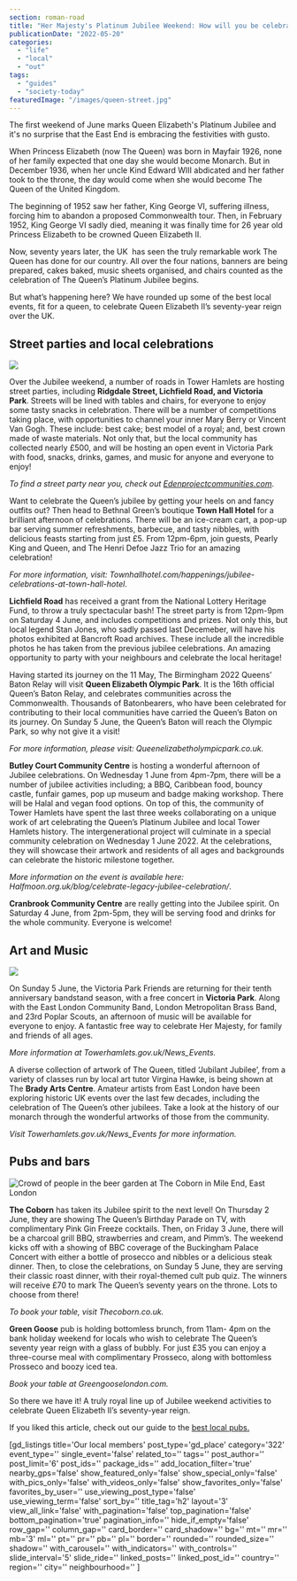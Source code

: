 ```yaml
---
section: roman-road
title: "Her Majesty's Platinum Jubilee Weekend: How will you be celebrating?"
publicationDate: "2022-05-20"
categories: 
  - "life"
  - "local"
  - "out"
tags: 
  - "guides"
  - "society-today"
featuredImage: "/images/queen-street.jpg"
---
```


The first weekend of June marks Queen Elizabeth's Platinum Jubilee and it's no surprise that the East End is embracing the festivities with gusto.

When Princess Elizabeth (now The Queen) was born in Mayfair 1926, none of her family expected that one day she would become Monarch. But in December 1936, when her uncle Kind Edward WIII abdicated and her father took to the throne, the day would come when she would become The Queen of the United Kingdom. 

The beginning of 1952 saw her father, King George VI, suffering illness, forcing him to abandon a proposed Commonwealth tour. Then, in February 1952, King George VI sadly died, meaning it was finally time for 26 year old Princess Elizabeth to be crowned Queen Elizabeth II. 

Now, seventy years later, the UK  has seen the truly remarkable work The Queen has done for our country. All over the four nations, banners are being prepared, cakes baked, music sheets organised, and chairs counted as the celebration of The Queen’s Platinum Jubilee begins.

But what’s happening here? We have rounded up some of the best local events, fit for a queen, to celebrate Queen Elizabeth II’s seventy-year reign over the UK.

## Street parties and local celebrations

![](/images/jubilee-party-number-2-edit-1024x683.jpg)

Over the Jubilee weekend, a number of roads in Tower Hamlets are hosting street parties, including **Ridgdale Street, Lichfield Road, and Victoria Park**. Streets will be lined with tables and chairs, for everyone to enjoy some tasty snacks in celebration. There will be a number of competitions taking place, with opportunities to channel your inner Mary Berry or Vincent Van Gogh. These include: best cake; best model of a royal; and, best crown made of waste materials. Not only that, but the local community has collected nearly £500, and will be hosting an open event in Victoria Park with food, snacks, drinks, games, and music for anyone and everyone to enjoy! 

_To find a street party near you, check out [Edenprojectcommunities.com](https://www.edenprojectcommunities.com/the-big-lunch-map)_.

Want to celebrate the Queen’s jubilee by getting your heels on and fancy outfits out? Then head to Bethnal Green’s boutique **Town Hall Hotel** for a brilliant afternoon of celebrations. There will be an ice-cream cart, a pop-up bar serving summer refreshments, barbecue, and tasty nibbles, with delicious feasts starting from just £5. From 12pm-6pm, join guests, Pearly King and Queen, and The Henri Defoe Jazz Trio for an amazing celebration! 

_For more information, visit: Townhallhotel.com/happenings/jubilee-celebrations-at-town-hall-hotel_.

**Lichfield Road** has received a grant from the National Lottery Heritage Fund, to throw a truly spectacular bash! The street party is from 12pm-9pm on Saturday 4 June, and includes competitions and prizes. Not only this, but local legend Stan Jones, who sadly passed last Decemeber, will have his photos exhibited at Bancroft Road archives. These include all the incredible photos he has taken from the previous jubilee celebrations. An amazing opportunity to party with your neighbours and celebrate the local heritage!

Having started its journey on the 11 May, The Birmingham 2022 Queens’ Baton Relay will visit **Queen Elizabeth Olympic Park**. It is the 16th official Queen’s Baton Relay, and celebrates communities across the Commonwealth. Thousands of Batonbearers, who have been celebrated for contributing to their local communities have carried the Queen’s Baton on its journey. On Sunday 5 June, the Queen’s Baton will reach the Olympic Park, so why not give it a visit!

_For more information, please visit: Queenelizabetholympicpark.co.uk._

**Butley Court Community Centre** is hosting a wonderful afternoon of Jubilee celebrations. On Wednesday 1 June from 4pm-7pm, there will be a number of jubilee activities including; a BBQ, Caribbean food, bouncy castle, funfair games, pop up museum and badge making workshop. There will be Halal and vegan food options. On top of this, the community of Tower Hamlets have spent the last three weeks collaborating on a unique work of art celebrating the Queen’s Platinum Jubilee and local Tower Hamlets history. The intergenerational project will culminate in a special community celebration on Wednesday 1 June 2022. At the celebrations, they will showcase their artwork and residents of all ages and backgrounds can celebrate the historic milestone together.

_More information on the event is available here: Halfmoon.org.uk/blog/celebrate-legacy-jubilee-celebration/_.

**Cranbrook Community Centre** are really getting into the Jubilee spirit. On Saturday 4 June, from 2pm-5pm, they will be serving food and drinks for the whole community. Everyone is welcome!

## Art and Music

![](/images/Victoria-park-edited-1024x683.jpg)

On Sunday 5 June, the Victoria Park Friends are returning for their tenth anniversary bandstand season, with a free concert in **Victoria Park**. Along with the East London Community Band, London Metropolitan Brass Band, and 23rd Poplar Scouts, an afternoon of music will be available for everyone to enjoy. A fantastic free way to celebrate Her Majesty, for family and friends of all ages.

_More information at Towerhamlets.gov.uk/News\_Events._

A diverse collection of artwork of The Queen, titled ‘Jubilant Jubilee’, from a variety of classes run by local art tutor Virgina Hawke, is being shown at The **Brady Arts Centre**. Amateur artists from East London have been exploring historic UK events over the last few decades, including the celebration of The Queen’s other jubilees. Take a look at the history of our monarch through the wonderful artworks of those from the community.

_Visit Towerhamlets.gov.uk/News\_Events for more information._

## Pubs and bars

![Crowd of people in the beer garden at The Coborn in Mile End, East London](/images/bow-coborn-pub-beer-garden-1024x682.gif)

**The Coborn** has taken its Jubilee spirit to the next level! On Thursday 2 June, they are showing The Queen’s Birthday Parade on TV, with complimentary Pink Gin Freeze cocktails. Then, on Friday 3 June, there will be a charcoal grill BBQ, strawberries and cream, and Pimm’s. The weekend kicks off with a showing of BBC coverage of the Buckingham Palace Concert with either a bottle of prosecco and nibbles or a delicious steak dinner. Then, to close the celebrations, on Sunday 5 June, they are serving their classic roast dinner, with their royal-themed cult pub quiz. The winners will receive £70 to mark The Queen’s seventy years on the throne. Lots to choose from there!

_To book your table, visit Thecoborn.co.uk._

**Green Goose** pub is holding bottomless brunch, from 11am- 4pm on the bank holiday weekend for locals who wish to celebrate The Queen’s seventy year reign with a glass of bubbly. For just £35 you can enjoy a three-course meal with complimentary Prosseco, along with bottomless Prosseco and boozy iced tea.

_Book your table at Greengooselondon.com._

So there we have it! A truly royal line up of Jubilee weekend activities to celebrate Queen Elizabeth II’s seventy-year reign. 

If you liked this article, check out our guide to the [best local pubs.](https://romanroadlondon.com/best-local-pubs/)

\[gd\_listings title='Our local members' post\_type='gd\_place' category='322' event\_type='' single\_event='false' related\_to='' tags='' post\_author='' post\_limit='6' post\_ids='' package\_ids='' add\_location\_filter='true' nearby\_gps='false' show\_featured\_only='false' show\_special\_only='false' with\_pics\_only='false' with\_videos\_only='false' show\_favorites\_only='false' favorites\_by\_user='' use\_viewing\_post\_type='false' use\_viewing\_term='false' sort\_by='' title\_tag='h2' layout='3' view\_all\_link='false' with\_pagination='false' top\_pagination='false' bottom\_pagination='true' pagination\_info='' hide\_if\_empty='false' row\_gap='' column\_gap='' card\_border='' card\_shadow='' bg='' mt='' mr='' mb='3' ml='' pt='' pr='' pb='' pl='' border='' rounded='' rounded\_size='' shadow='' with\_carousel='' with\_indicators='' with\_controls='' slide\_interval='5' slide\_ride='' linked\_posts='' linked\_post\_id='' country='' region='' city='' neighbourhood='' \]
